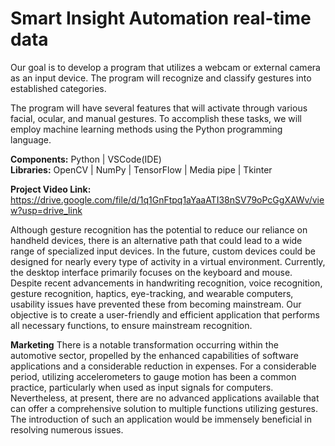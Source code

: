 <h1> Smart Insight Automation real-time data  </h1>
Our goal is to develop a program that utilizes a webcam or external camera as an input device. The program will recognize and classify gestures into established categories.

The program will have several features that will activate through various facial, ocular, and manual gestures. To accomplish these tasks, we will employ machine learning methods using the Python programming language.

**Components:**  Python | VSCode(IDE)<br>
**Libraries:** OpenCV | NumPy | TensorFlow | Media pipe | Tkinter

**Project Video Link:**  https://drive.google.com/file/d/1q1GnFtpq1aYaaATI38nSV79oPcGgXAWv/view?usp=drive_link

Although gesture recognition has the potential to reduce our reliance on handheld devices, there is an alternative path that could lead to a wide range of specialized input devices. In the future, custom devices could be designed for nearly every type of activity in a virtual environment. Currently, the desktop interface primarily focuses on the keyboard and mouse. Despite recent advancements in handwriting recognition, voice recognition, gesture recognition, haptics, eye-tracking, and wearable computers, usability issues have prevented these from becoming mainstream. Our objective is to create a user-friendly and efficient application that performs all necessary functions, to ensure mainstream recognition.

**Marketing**
There is a notable transformation occurring within the automotive sector, propelled by the enhanced capabilities of software applications and a considerable reduction in expenses. For a considerable period, utilizing accelerometers to gauge motion has been a common practice, particularly when used as input signals for computers. Nevertheless, at present, there are no advanced applications available that can offer a comprehensive solution to multiple functions utilizing gestures. The introduction of such an application would be immensely beneficial in resolving numerous issues.





